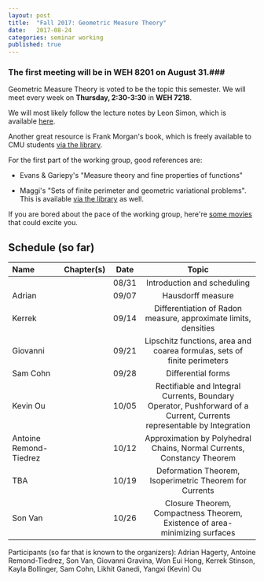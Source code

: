 ```yaml
---
layout: post
title:  "Fall 2017: Geometric Measure Theory"
date:   2017-08-24
categories: seminar working
published: true
---
```


### The first meeting will be in WEH 8201 on August 31.###

Geometric Measure Theory is voted to be the topic this semester. We will meet every week on **Thursday, 2:30-3:30** in **WEH 7218**.

We will most likely follow the lecture notes by Leon Simon, which is available [here](http://web.stanford.edu/class/math285/ts-gmt.pdf).

Another great resource is Frank Morgan's book, which is freely available to CMU students [via the library](http://www.sciencedirect.com/science/book/9780128044896).

For the first part of the working group, good references are:

  * Evans & Gariepy's "Measure theory and fine properties of functions"

  * Maggi's "Sets of finite perimeter and geometric variational problems". This is available [via the library](http://ebookcentral.proquest.com/lib/cm/detail.action?docID=989154) as well.

If you are bored about the pace of the working group, here're [some movies](https://www.youtube.com/playlist?list=PL0E0n75oNCDleNYItxl93ckbQjSOkCXtQ) that could excite you.

## Schedule (so far) ##

| Name                          | Chapter(s)     | Date                  | Topic                                                         |
|:-----------------------------|:--------------:|:----------------------:|:--------------------------------------------------------------:|
|                              |                | 08/31                 | Introduction and scheduling                                   |
| Adrian                       |                | 09/07                 | Hausdorff measure                                             |
| Kerrek                       |                | 09/14                 | Differentiation of Radon measure, approximate limits, densities |
| Giovanni                     |                | 09/21                 | Lipschitz functions, area and coarea formulas, sets of finite perimeters   |
| Sam Cohn                     |                | 09/28                 | Differential forms                                                          |
| Kevin Ou                     |                | 10/05         | Rectifiable and Integral Currents, Boundary Operator, Pushforward of a Current, Currents representable by Integration |
| Antoine Remond-Tiedrez      |                 | 10/12         | Approximation by Polyhedral Chains, Normal Currents, Constancy Theorem    |
| TBA                         |                 | 10/19        | Deformation Theorem, Isoperimetric Theorem for Currents     |
| Son Van                         |                 | 10/26         | Closure Theorem, Compactness Theorem, Existence of area-minimizing surfaces |

Participants (so far that is known to the organizers): Adrian Hagerty, Antoine Remond-Tiedrez, Son Van, Giovanni Gravina, Won Eui Hong, Kerrek Stinson, Kayla Bollinger, Sam Cohn,  Likhit Ganedi, Yangxi (Kevin) Ou
